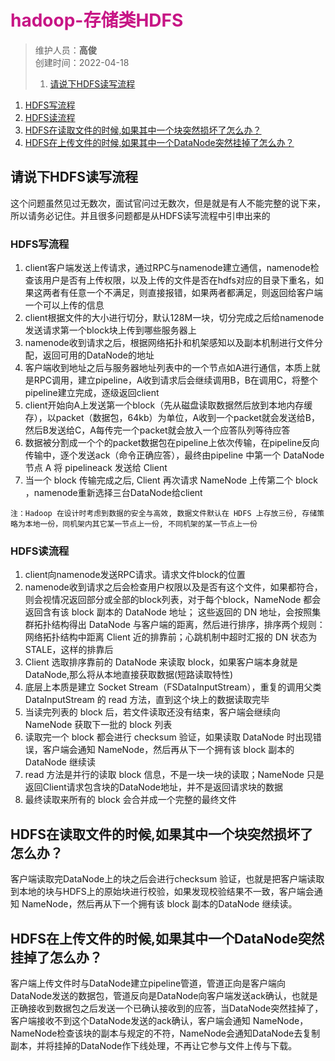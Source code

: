 # <font color=#C71585>hadoop-存储类HDFS</font>
>维护人员：**高俊**  
>创建时间：2022-04-18
>1. [请说下HDFS读写流程](#请说下HDFS读写流程 "请说下HDFS读写流程")
  1. [HDFS写流程](#HDFS写流程 "HDFS写流程")
  1. [HDFS读流程](#HDFS读流程 "HDFS读流程")
1. [HDFS在读取文件的时候,如果其中一个块突然损坏了怎么办？](#HDFS在读取文件的时候,如果其中一个块突然损坏了怎么办？ "HDFS在读取文件的时候,如果其中一个块突然损坏了怎么办？")
1. [HDFS在上传文件的时候,如果其中一个DataNode突然挂掉了怎么办？](#HDFS在上传文件的时候,如果其中一个DataNode突然挂掉了怎么办？ "HDFS在上传文件的时候,如果其中一个DataNode突然挂掉了怎么办？")

## 请说下HDFS读写流程
  这个问题虽然见过无数次，面试官问过无数次，但是就是有人不能完整的说下来，所以请务必记住。并且很多问题都是从HDFS读写流程中引申出来的

### HDFS写流程
1. client客户端发送上传请求，通过RPC与namenode建立通信，namenode检查该用户是否有上传权限，以及上传的文件是否在hdfs对应的目录下重名，如果这两者有任意一个不满足，则直接报错，如果两者都满足，则返回给客户端一个可以上传的信息
1. client根据文件的大小进行切分，默认128M一块，切分完成之后给namenode发送请求第一个block块上传到哪些服务器上
1. namenode收到请求之后，根据网络拓扑和机架感知以及副本机制进行文件分配，返回可用的DataNode的地址
1. 客户端收到地址之后与服务器地址列表中的一个节点如A进行通信，本质上就是RPC调用，建立pipeline，A收到请求后会继续调用B，B在调用C，将整个pipeline建立完成，逐级返回client
1. client开始向A上发送第一个block（先从磁盘读取数据然后放到本地内存缓存），以packet（数据包，64kb）为单位，A收到一个packet就会发送给B，然后B发送给C，A每传完一个packet就会放入一个应答队列等待应答
1. 数据被分割成一个个的packet数据包在pipeline上依次传输，在pipeline反向传输中，逐个发送ack（命令正确应答），最终由pipeline 中第一个 DataNode 节点 A 将 pipelineack 发送给 Client
1. 当一个 block 传输完成之后, Client 再次请求 NameNode 上传第二个 block ，namenode重新选择三台DataNode给client
```
注：Hadoop 在设计时考虑到数据的安全与高效, 数据文件默认在 HDFS 上存放三份, 存储策略为本地一份，同机架内其它某一节点上一份, 不同机架的某一节点上一份
```

### HDFS读流程
1. client向namenode发送RPC请求。请求文件block的位置
1. namenode收到请求之后会检查用户权限以及是否有这个文件，如果都符合，则会视情况返回部分或全部的block列表，对于每个block，NameNode 都会返回含有该 block 副本的 DataNode 地址； 这些返回的 DN 地址，会按照集群拓扑结构得出 DataNode 与客户端的距离，然后进行排序，排序两个规则：网络拓扑结构中距离 Client 近的排靠前；心跳机制中超时汇报的 DN 状态为 STALE，这样的排靠后
1. Client 选取排序靠前的 DataNode 来读取 block，如果客户端本身就是DataNode,那么将从本地直接获取数据(短路读取特性)
1. 底层上本质是建立 Socket Stream（FSDataInputStream），重复的调用父类 DataInputStream 的 read 方法，直到这个块上的数据读取完毕
1. 当读完列表的 block 后，若文件读取还没有结束，客户端会继续向NameNode 获取下一批的 block 列表
1. 读取完一个 block 都会进行 checksum 验证，如果读取 DataNode 时出现错误，客户端会通知 NameNode，然后再从下一个拥有该 block 副本的DataNode 继续读
1. read 方法是并行的读取 block 信息，不是一块一块的读取；NameNode 只是返回Client请求包含块的DataNode地址，并不是返回请求块的数据
1.  最终读取来所有的 block 会合并成一个完整的最终文件

## HDFS在读取文件的时候,如果其中一个块突然损坏了怎么办？
客户端读取完DataNode上的块之后会进行checksum 验证，也就是把客户端读取到本地的块与HDFS上的原始块进行校验，如果发现校验结果不一致，客户端会通知 NameNode，然后再从下一个拥有该 block 副本的DataNode 继续读。
## HDFS在上传文件的时候,如果其中一个DataNode突然挂掉了怎么办？
客户端上传文件时与DataNode建立pipeline管道，管道正向是客户端向DataNode发送的数据包，管道反向是DataNode向客户端发送ack确认，也就是正确接收到数据包之后发送一个已确认接收到的应答，当DataNode突然挂掉了，客户端接收不到这个DataNode发送的ack确认，客户端会通知 NameNode，NameNode检查该块的副本与规定的不符，NameNode会通知DataNode去复制副本，并将挂掉的DataNode作下线处理，不再让它参与文件上传与下载。
